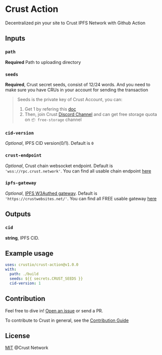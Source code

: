 # Crust Action

Decentralized pin your site to Crust IPFS Network with Github Action

## Inputs

### `path`

**Required** Path to uploading directory

### `seeds`

**Required**, Crust secret seeds, consist of 12/24 words. And you need to make sure you have CRUs in your account for sending the transaction

> Seeds is the private key of Crust Account, you can:
> 1. Get 1 by refering this [doc](https://wiki.crust.network/docs/en/crustAccount)
> 2. Then, join Crust [Discord Channel](https://discord.gg/D97GGQndmx) and can get free storage quota on `📦 free-storage` channel

### `cid-version`

*Optional*, IPFS CID version(0/1). Default is `0`

### `crust-endpoint`

*Optional*, Crust chain websocket endpoint. Default is `'wss://rpc.crust.network'`. You can find all usable chain endpoint [here](https://github.com/crustio/crust-apps/blob/master/packages/apps-config/src/endpoints/production.ts#L9)

### `ipfs-gateway`

*Optional*, [IPFS W3Authed gateway](https://docs.ipfs.io/concepts/ipfs-gateway/#authenticated-gateways). Default is `'https://crustwebsites.net/'`. You can find all FREE usable gateway [here](https://github.com/crustio/ipfsscan/blob/main/lib/constans.ts#L29)

## Outputs

### `cid`

**string**, IPFS CID.

## Example usage

```yaml
uses: crustio/crust-action@v1.0.0
with:
  path: ./build
  seeds: ${{ secrets.CRUST_SEEDS }}
  cid-version: 1
```

## Contribution

Feel free to dive in! [Open an issue](https://github.com/crustio/ipfs-crust-action/issues/new) or send a PR.

To contribute to Crust in general, see the [Contribution Guide](https://github.com/crustio/crust/blob/master/docs/CONTRIBUTION.md)

## License

[MIT](https://github.com/crustio/ipfs-crust-action/blob/main/LICENSE) @Crust Network
